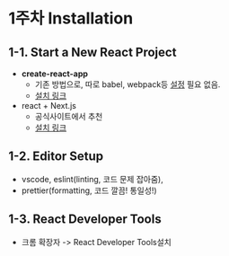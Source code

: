 # 1주차 Installation

## 1-1. ****Start a New React Project****

- **create-react-app**
    - 기존 방법으로, 따로 babel, webpack등 [설정](https://www.notion.so/react-1c34675cb88c47df9b1f7a812041f29e) 필요 없음.
    - [설치 링크](https://dev-yakuza.posstree.com/ko/react/create-react-app/start/)
- react + Next.js
    - 공식사이트에서 추천
    - [설치 링크](https://dev-yakuza.posstree.com/ko/react/nextjs/start/)

## 1-2. ****Editor Setup****

- vscode, eslint(linting, 코드 문제 잡아줌),
- prettier(formatting, 코드 깔끔! 통일성!)

## 1-3. ****React Developer Tools****

- 크롬 확장자 -> React Developer Tools설치
